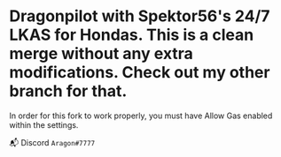 # Dragonpilot with Spektor56's 24/7 LKAS for Hondas. This is a clean merge without any extra modifications. Check out my other branch for that.

In order for this fork to work properly, you must have Allow Gas enabled within the settings.
    
📬 Discord `Aragon#7777`     
